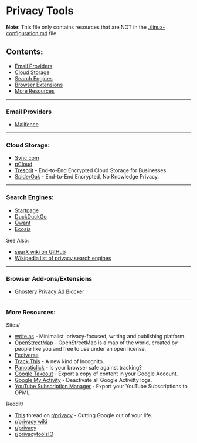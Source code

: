 # Privacy Tools

**Note**: This file only contains resources that are NOT in the [./linux-configuration.md](./linux-configuration.md) file.

## Contents:
- [Email Providers](#email-providers)
- [Cloud Storage](#cloud-storage)
- [Search Engines](#search-engines)
- [Browser Extensions](#browser-extensions)
- [More Resources](#more-resources)

---

### Email Providers
- [Mailfence](https://mailfence.com/)

---

### Cloud Storage:
- [Sync.com](https://www.sync.com/)
- [pCloud](https://www.pcloud.com/)
- [Tresorit](https://www.tresorit.com/) - End-to-End Encrypted Cloud Storage for Businesses.
- [SpiderOak](https://spideroak.com/) - End-to-End Encrypted, No Knowledge Privacy.

---

### Search Engines:
- [Startpage](https://www.startpage.com/)
- [DuckDuckGo](https://duckduckgo.com/)
- [Qwant](http://qwant.com/)
- [Ecosia](https://www.ecosia.org/)

See Also:
- [searX wiki on GitHub](https://github.com/asciimoo/searx/wiki/possible-search-engines)
- [Wikipedia list of privacy search engines](https://en.wikipedia.org/wiki/List_of_search_engines#Privacy_search_engines)

---

### Browser Add-ons/Extensions
- [Ghostery Privacy Ad Blocker](https://www.ghostery.com/)

---

### More Resources:
Sites/
- [write.as](https://write.as/) - Minimalist, privacy-focused, writing and publishing platform.
- [OpenStreetMap](https://www.openstreetmap.org) - OpenStreetMap is a map of the world, created by people like you and free to use under an open license.
- [Fediverse](https://fediverse.party/)
- [Track This](https://trackthis.link) - A new kind of Incognito.
- [Panopticlick](https://panopticlick.eff.org/) - Is your browser safe against tracking?
- [Google Takeout](https://takeout.google.com/) - Export a copy of content in your Google Account.
- [Google My Activity](https://myactivity.google.com/myactivity) - Deactivate all Google Activitty logs.
- [YouTube Subscription Manager](https://www.youtube.com/subscription_manager) - Export your YouTube Subscriptions to OPML.

Reddit/
- [This](https://www.reddit.com/r/privacy/comments/byzq4w/megathread_cutting_google_out_of_your_life_2019/?utm_source=share&utm_medium=web2x) thread on [r/privacy](https://www.reddit.com/r/privacy/) - Cutting Google out of your life.
- [r/privacy wiki](https://www.reddit.com/r/privacy/wiki/de-google)
- [r/privacy](https://www.reddit.com/r/privacy)
- [r/privacytoolsIO](https://www.reddit.com/r/privacytoolsIO)
